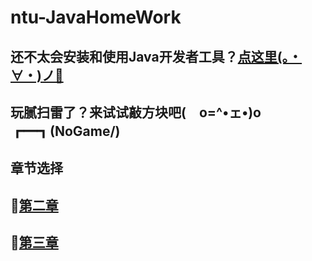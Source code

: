 # ntu-JavaHomeWork

## 还不太会安装和使用Java开发者工具？[点这里(。・∀・)ノ🍳](JavaSE前置.md)

## 玩腻扫雷了？来试试敲方块吧(　o=^•ェ•)o　┏━┓(NoGame/)

## 章节选择

## 📗[第二章](Directory/Chapter-2/README.md)

## 📘[第三章](Directory/Chapter-3/README.md)
